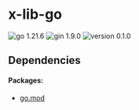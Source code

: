 # x-lib-go
![go 1.21.6](https://img.shields.io/badge/go-1.21.6-39acd7)
![gin 1.9.0](https://img.shields.io/badge/gin-1.9.0-39acd7)
![version 0.1.0](https://img.shields.io/badge/version-0.1.0-yellow.svg)

## Dependencies

#### Packages:
- [go.mod](./go.mod)
